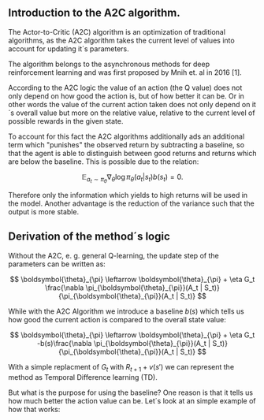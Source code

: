 ## Introduction to the A2C algorithm.

The Actor-to-Critic (A2C) algorithm is an optimization of traditional algorithms, as the A2C algorithm takes the current level of values into account for updating it´s parameters.

The algorithm belongs to the asynchronous methods for deep reinforcement learning and was first proposed by Mnih et. al in 2016 [1].

According to the A2C logic the value of an action (the Q value) does not only depend on how good the action is, but of how better it can be. Or in other words the value of the current action taken does not only depend on it´s overall value but more on the relative value, relative to the current level of possible rewards in the given state. 

To account for this fact the A2C algorithms additionally ads an additional term which "punishes" the observed return by subtracting a baseline, so that the agent is able to distinguish between good returns and returns which are below the baseline. This is possible due to the relation:

$$\mathbb{E}_{a_t \sim \pi_{\theta}}{\nabla_{\theta} \log \pi_{\theta}(a_t|s_t) b(s_t)} = 0.$$

Therefore only the information which yields to high returns will be used in the model. Another advantage is the reduction of the variance such that the output is more stable. 

## Derivation of the method´s logic
Without the A2C, e. g. general Q-learning, the update step of the parameters can be written as:


$$
\boldsymbol{\theta}_{\pi} \leftarrow \boldsymbol{\theta}_{\pi} + \eta G_t \frac{\nabla \pi_{\boldsymbol{\theta}_{\pi}}(A_t | S_t)}{\pi_{\boldsymbol{\theta}_{\pi}}(A_t | S_t)}
$$

While with the A2C Algorithm we introduce a baseline $b(s)$ which tells us how good the current action is compared to the overall state value:


$$
\boldsymbol{\theta}_{\pi} \leftarrow \boldsymbol{\theta}_{\pi} + \eta G_t -b(s)\frac{\nabla \pi_{\boldsymbol{\theta}_{\pi}}(A_t | S_t)}{\pi_{\boldsymbol{\theta}_{\pi}}(A_t | S_t)}
$$

With a simple replacment of  $G_t$ with $R_{t+1} +v(s')$ we can represent the method as Temporal Difference learning (TD).

But what is the purpose for using the baseline? One reason is that it tells us  how much better the action value can be. Let´s look at an simple example of how that works:
